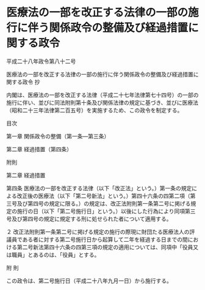 # 医療法の一部を改正する法律の一部の施行に伴う関係政令の整備及び経過措置に関する政令

平成二十八年政令第八十二号

医療法の一部を改正する法律の一部の施行に伴う関係政令の整備及び経過措置に関する政令 抄

内閣は、医療法の一部を改正する法律（平成二十七年法律第七十四号）の一部の施行に伴い、並びに同法附則第十条及び関係法律の規定に基づき、並びに医療法（昭和二十三年法律第二百五号）を実施するため、この政令を制定する。

目次

第一章 関係政令の整備（第一条―第三条）

第二章 経過措置（第四条）

附則

第二章 経過措置

第四条 医療法の一部を改正する法律（以下「改正法」という。）第一条の規定による改正後の医療法（以下「第二号新法」という。）第四十六条の四第二項（第三号及び第四号の規定に限る。）の規定は、改正法附則第一条第二号に掲げる規定の施行の日（以下「第二号施行日」という。）以後にした行為により同項第三号及び第四号の規定に規定する刑に処せられた者について適用する。

２ 改正法附則第一条第二号に掲げる規定の施行の際現に財団たる医療法人の評議員である者に対する第二号施行日から起算して二年を経過する日までの間における第二号新法第四十六条の四第三項の規定の適用については、同項中「役員又は職員」とあるのは、「役員」とする。

附 則

この政令は、第二号施行日（平成二十八年九月一日）から施行する。
